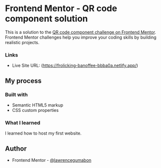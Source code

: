 # Frontend Mentor - QR code component solution

This is a solution to the [QR code component challenge on Frontend Mentor](https://www.frontendmentor.io/challenges/qr-code-component-iux_sIO_H). Frontend Mentor challenges help you improve your coding skills by building realistic projects. 

### Links

- Live Site URL: (https://frolicking-banoffee-bbba0a.netlify.app/)

## My process
### Built with

- Semantic HTML5 markup
- CSS custom properties

### What I learned

I learned how to host my first website.

## Author
- Frontend Mentor - [@lawrencegumabon](https://www.frontendmentor.io/profile/yourusername)
